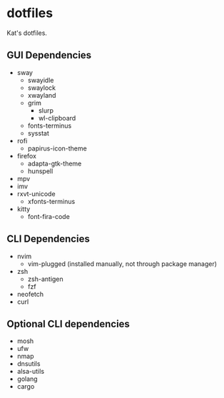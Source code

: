 # dotfiles
Kat's dotfiles.

## GUI Dependencies
- sway
  - swayidle
  - swaylock
  - xwayland
  - grim
    - slurp
    - wl-clipboard
  - fonts-terminus
  - sysstat
- rofi
  - papirus-icon-theme
- firefox
  - adapta-gtk-theme
  - hunspell
- mpv
- imv
- rxvt-unicode
  - xfonts-terminus
- kitty
  - font-fira-code
 ## CLI Dependencies
- nvim
  - vim-plugged (installed manually, not through package manager)
- zsh
  - zsh-antigen
  - fzf
- neofetch
- curl

## Optional CLI dependencies
- mosh
- ufw
- nmap
- dnsutils
- alsa-utils
- golang
- cargo
